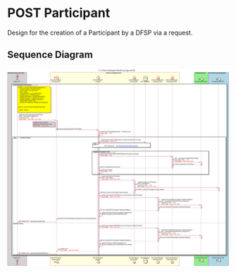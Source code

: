 # POST Participant

Design for the creation of a Participant by a DFSP via a request.
    
## Sequence Diagram

![seq-acct-lookup-post-participants-7.1.3.svg](./assets/diagrams/sequence/seq-acct-lookup-post-participants-7.1.3.svg)
